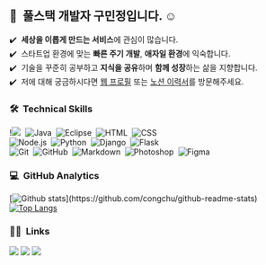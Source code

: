 ## 👋 &nbsp;풀스택 개발자 구민정입니다. ☺️
✔️ &nbsp;**세상을 이롭게 만드는 서비스**에 관심이 많습니다.\
✔️ &nbsp;스타트업 환경에 맞는 **빠른 주기 개발**, **애자일 환경**에 익숙합니다.\
✔️ &nbsp;기술을 꾸준히 공부하고 **지식을 공유**하며 **함께 성장**하는 삶을 지향합니다.\
✔️ &nbsp;저에 대해 궁금하시다면 [웹 프로필](https://profile.jeongkoo.com/) 또는 [노션 이력서](https://www.notion.so/cucus/FullStack-d5ecae2649a3484e9b236d79cd7d7fe4)를 방문해주세요.
### 🛠 &nbsp;Technical Skills

!<img src="https://img.shields.io/badge/-Eclipes-05122A?style=for-the-badge&logo=Eclipes&logoColor=black">&nbsp;
![Java](https://img.shields.io/badge/-Java-05122A?style=flat&logo=java)&nbsp;
![Eclipse](https://img.shields.io/badge/-Eclipse-05122A?style=flat&logo=Eclipse)&nbsp;
![HTML](https://img.shields.io/badge/-HTML-05122A?style=flat&logo=HTML5)&nbsp;
![CSS](https://img.shields.io/badge/-CSS-05122A?style=flat&logo=CSS3&logoColor=1572B6)&nbsp;\
![Node.js](https://img.shields.io/badge/-Node.js-05122A?style=flat&logo=node.js)&nbsp;
![Python](https://img.shields.io/badge/-Python-05122A?style=flat&logo=python)&nbsp;
![Django](https://img.shields.io/badge/-Django-05122A?style=flat&logo=django&logoColor=092E20)&nbsp;
![Flask](https://img.shields.io/badge/-Flask-05122A?style=flat&logo=flask)&nbsp;\
![Git](https://img.shields.io/badge/-Git-05122A?style=flat&logo=git)&nbsp;
![GitHub](https://img.shields.io/badge/-GitHub-05122A?style=flat&logo=github)&nbsp;
![Markdown](https://img.shields.io/badge/-Markdown-05122A?style=flat&logo=markdown)&nbsp;
![Photoshop](https://img.shields.io/badge/-Photoshop-05122A?style=flat&logo=rstudio)&nbsp;
![Figma](https://img.shields.io/badge/-Figma-05122A?style=flat&logo=adobe-photoshop)&nbsp;
<br/>
### 💻 &nbsp;GitHub Analytics
[![Github stats](https://github-readme-stats.vercel.app/api?username=congchu&show_icons=true&theme=algolia&include_all_commits=true&count_private=true")](https://github.com/congchu/github-readme-stats)
[![Top Langs](https://github-readme-stats.vercel.app/api/top-langs/?username=congchu&layout=compact&theme=algolia)](https://github.com/congchu/github-readme-stats)
### 🤝🏻 &nbsp;Links
<a href="https://velog.io/@cookie004"><img src="https://img.shields.io/badge/-Velog-96f2d7?style=flat&logo=Velog&logoColor=white"/></a>
<a href="mailto:cookie00421@gmail.com"><img src="https://img.shields.io/badge/-cookie00421@gmail.com-D14836?style=flat&logo=Gmail&logoColor=white"/></a>
<a href="https://instagram.com/jeongkoo.dev"><img src="https://img.shields.io/badge/-@jeongkoo.dev-E4405F?style=flat&logo=Instagram&logoColor=white"/></a>
